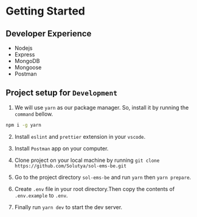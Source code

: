 # Getting Started

## Developer Experience

- Nodejs
- Express
- MongoDB
- Mongoose
- Postman

## Project setup for `Development`

1. We will use `yarn` as our package manager. So, install it by running the `command` bellow.

```bash
npm i -g yarn
```

2. Install `eslint` and `prettier` extension in your `vscode`.

3. Install `Postman` app on your computer.

4. Clone project on your local machine by running `git clone https://github.com/Solutya/sol-ems-be.git`

5. Go to the project directory `sol-ems-be` and run `yarn` then `yarn prepare`.

6. Create `.env` file in your root directory.Then copy the contents of `.env.example` to `.env`.

7. Finally run `yarn dev` to start the dev server.
